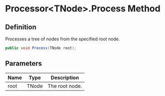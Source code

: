 # Processor&lt;TNode&gt;.Process Method
## Definition

Processes a tree of nodes from the specified root node.

```c#
public void Process(TNode root);
```

## Parameters

| Name | Type | Description |
| ---- | ---- | ----------- |
| root | TNode | The root node. |


